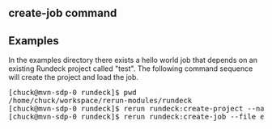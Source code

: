 create-job command
------------------

Examples
--------
In the examples directory there exists a hello world job that depends on an existing Rundeck project called "test".  The following command sequence will
create the project and load the job.
<pre>
[chuck@mvn-sdp-0 rundeck]$ pwd
/home/chuck/workspace/rerun-modules/rundeck
[chuck@mvn-sdp-0 rundeck]$ rerun rundeck:create-project --name test
[chuck@mvn-sdp-0 rundeck]$ rerun rundeck:create-job --file examples/jobs/rundeck-hello-world/job.xml 
</pre>
